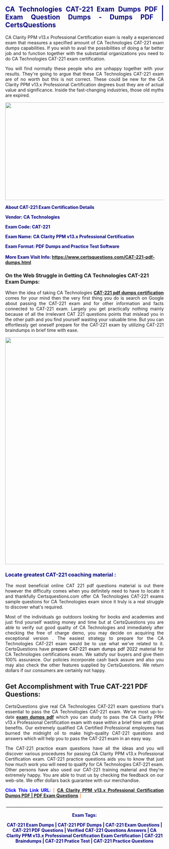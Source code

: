 <h2 style="text-align: justify;"><span style="color: #000080;">CA Technologies CAT-221 Exam Dumps PDF | Exam Question Dumps - Dumps PDF | CertsQuestions</span></h2>
<p style="text-align: justify;">CA Clarity PPM v13.x Professional Certification exam is really a experienced exam that measures a specified amount of CA Technologies  CAT-221 exam dumps capabilities. If you wish to avail the possibilities of doing a far better job and to function together with the substantial organizations you need to do CA Technologies CAT-221 exam certification.</p>
<p style="text-align: justify;">You will find normally these people who are unhappy together with your results. They're going to argue that these CA Technologies  CAT-221 exam are of no worth but this is not correct. These could be new for the CA Clarity PPM v13.x Professional Certification degrees bust they are of actual value and significance. Inside the fast-changing industries, those old myths are expired.</p>
<p><img style="display: block; margin-left: auto; margin-right: auto;" src="https://i.imgur.com/eaP4ae9.png" width="840" height="310" /></p>
<p><span style="color: #000080;"><strong>About CAT-221 Exam Certification Details</strong></span></p>
<p><span style="color: #000080;"><strong>Vendor: CA Technologies<br /></strong></span></p>
<p><span style="color: #000080;"><strong>Exam Code: CAT-221</strong></span></p>
<p><span style="color: #000080;"><strong>Exam Name: CA Clarity PPM v13.x Professional Certification</strong></span></p>
<p><span style="color: #000080;"><strong>Exam Format: PDF Dumps and Practice Test Software<br /><br />More Exam Visit Info: <span style="color: #ff6600;"><a href="https://www.certsquestions.com/CAT-221-pdf-dumps.html">https://www.certsquestions.com/CAT-221-pdf-dumps.html</a></span></strong></span></p>
<h3>On the Web Struggle in Getting CA Technologies CAT-221 Exam Dumps:</h3>
<p style="text-align: justify;">When the idea of taking CA Technologies <a href="https://www.certsquestions.com/CAT-221-pdf-dumps.html"><strong> CAT-221 pdf dumps certification</strong></a> comes for your mind then the very first thing you do is search on Google about passing the CAT-221 exam and for other information and facts connected to CAT-221 exam. Largely you get practically nothing mainly because of all the irrelevant CAT 221 questions points that mislead you in the other path and you find yourself wasting your valuable time. But you can effortlessly get oneself prepare for the CAT-221 exam by utilizing CAT-221 braindumps in brief time with ease.</p>
<p><a href="https://www.certsquestions.com/CAT-221-pdf-dumps.html"><img style="display: block; margin-left: auto; margin-right: auto;" src="https://i.imgur.com/pxhoKQ2.png" width="720" /></a></p>
<h3><span style="color: #000080;">Locate greatest  CAT-221 coaching material :</span></h3>
<p style="text-align: justify;">The most beneficial online CAT 221 pdf questions material is out there however the difficulty comes when you definitely need to have to locate it and thankfully Certsquestions.com offer CA Technologies CAT-221 exams sample questions for CA Technologies  exam since it truly is a real struggle to discover what's required.</p>
<p style="text-align: justify;">Most of the individuals go outdoors looking for books and academies and just find yourself wasting money and time but at CertsQuestions you are able to verify out good quality of CA Technologies  and immediately after checking the free of charge demo, you may decide on acquiring the exceptional version . The easiest strategy to prepare for the CA Technologies CAT-221 exam would be to use what we've related to it. CertsQuestions have <span style="color: #000000;">prepare CAT-221 exam dumps pdf 2022</span> material for CA Technologies certifications exam. We satisfy our buyers and give them 100% assurance. Our policies incorporate cash back assure and also you may also check the other features supplied by CertsQuestions. We return dollars if our consumers are certainly not happy.</p>
<h2>Get Accomplishment with True CAT-221 PDF Questions:</h2>
<p style="text-align: justify;">CertsQuestions give real CA Technologies CAT-221 exam questions that's essential to pass the CA Technologies  CAT-221 exam. We've most up-to-date<strong>&nbsp;<a href="https://www.certsquestions.com/">exam dumps pdf</a></strong>&nbsp;which you can study to pass the CA Clarity PPM v13.x Professional Certification exam with ease within a brief time with great benefits. Our extremely qualified CA Certified Professional employees has burned the midnight oil to make high-quality CAT-221 questions and answers which will help you to pass the CAT-221 exam in an easy way.</p>
<p style="text-align: justify;">The CAT-221 practice exam questions have all the ideas and you will discover various procedures for passing CA Clarity PPM v13.x Professional Certification exam. CAT-221 practice questions aids you to know that just how much work you will need to qualify for CA Technologies  CAT-221 exam. Other persons have also used our CAT-221 training material and they're extremely happy. You are able to trust us by checking the feedback on our web-site. We offer dollars back guarantee with our merchandise.</p>
<p style="text-align: justify;"><span style="color: #0000ff;"><strong>Click This Link URL</strong>:</span> <span style="color: #ff6600;">[ <strong><a href="https://www.certsquestions.com/ca-certified-professional-certification.html">CA Clarity PPM v13.x Professional Certification Dumps PDF | PDF Exam Questions</a></strong> ]</span></p>
<p style="text-align: center;">______________________________________________________________________________</p>
<p style="text-align: center;"><span style="color: #000080;"><strong>Exam Tags:</strong></span></p>
<p style="text-align: center;"><span style="color: #000080;"><strong>CAT-221 Exam Dumps | CAT-221 PDF Dumps | CAT-221 Exam Questions | CAT-221 PDF Questions | Verified CAT-221 Questions Answers | CA Clarity PPM v13.x Professional Certification Exam Certification | CAT-221 Braindumps | CAT-221 Pratice Test | CAT-221 Practice Questions</strong></span></p>
